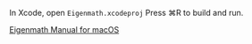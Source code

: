 In Xcode, open `Eigenmath.xcodeproj`
Press ⌘R to build and run.

[Eigenmath Manual for macOS](https://georgeweigt.github.io/eigenmath-macos.pdf)
